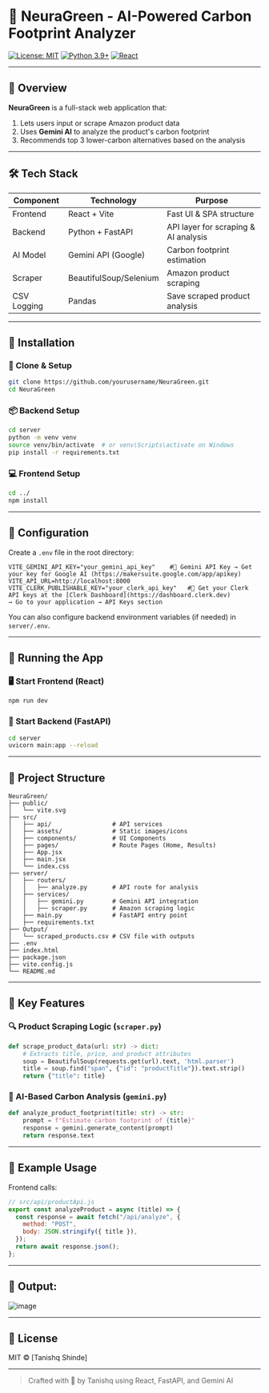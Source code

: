 # 🌿 NeuraGreen - AI-Powered Carbon Footprint Analyzer

[![License: MIT](https://img.shields.io/badge/License-MIT-green.svg)](LICENSE)
[![Python 3.9+](https://img.shields.io/badge/Python-3.9+-blue.svg)](https://python.org)
[![React](https://img.shields.io/badge/React-18+-61DAFB.svg)](https://reactjs.org)

---

## 📌 Overview

**NeuraGreen** is a full-stack web application that:
1. Lets users input or scrape Amazon product data
2. Uses **Gemini AI** to analyze the product's carbon footprint
3. Recommends top 3 lower-carbon alternatives based on the analysis

---

## 🛠️ Tech Stack

| Component       | Technology           | Purpose                              |
|-----------------|----------------------|--------------------------------------|
| Frontend        | React + Vite         | Fast UI & SPA structure              |
| Backend         | Python + FastAPI     | API layer for scraping & AI analysis |
| AI Model        | Gemini API (Google)  | Carbon footprint estimation          |
| Scraper         | BeautifulSoup/Selenium| Amazon product scraping              |
| CSV Logging     | Pandas               | Save scraped product analysis        |

---

## 🔧 Installation

### 🔁 Clone & Setup

```bash
git clone https://github.com/yourusername/NeuraGreen.git
cd NeuraGreen
````

### 📦 Backend Setup

```bash
cd server
python -m venv venv
source venv/bin/activate  # or venv\Scripts\activate on Windows
pip install -r requirements.txt
```

### 💻 Frontend Setup

```bash
cd ../
npm install
```

---

## 🔐 Configuration

Create a `.env` file in the root directory:

```env
VITE_GEMINI_API_KEY="your_gemini_api_key"    #🤖 Gemini API Key → Get your key for Google AI (https://makersuite.google.com/app/apikey)
VITE_API_URL=http://localhost:8000
VITE_CLERK_PUBLISHABLE_KEY="your_clerk_api_key"   #🔑 Get your Clerk API keys at the [Clerk Dashboard](https://dashboard.clerk.dev)  
→ Go to your application → API Keys section

```

You can also configure backend environment variables (if needed) in `server/.env`.

---

## 🚀 Running the App

### 🖥️ Start Frontend (React)

```bash
npm run dev
```

### 🧠 Start Backend (FastAPI)

```bash
cd server
uvicorn main:app --reload
```

---

## 📂 Project Structure

```
NeuraGreen/
├── public/
│   └── vite.svg
├── src/
│   ├── api/                 # API services
│   ├── assets/              # Static images/icons
│   ├── components/          # UI Components
│   ├── pages/               # Route Pages (Home, Results)
│   ├── App.jsx
│   ├── main.jsx
│   └── index.css
├── server/
│   ├── routers/
│   │   ├── analyze.py       # API route for analysis
│   ├── services/
│   │   ├── gemini.py        # Gemini API integration
│   │   ├── scraper.py       # Amazon scraping logic
│   ├── main.py              # FastAPI entry point
│   ├── requirements.txt
├── Output/
│   └── scraped_products.csv # CSV file with outputs
├── .env
├── index.html
├── package.json
├── vite.config.js
└── README.md
```

---

## 🌟 Key Features

### 🔍 Product Scraping Logic (`scraper.py`)

```python
def scrape_product_data(url: str) -> dict:
    # Extracts title, price, and product attributes
    soup = BeautifulSoup(requests.get(url).text, 'html.parser')
    title = soup.find("span", {"id": "productTitle"}).text.strip()
    return {"title": title}
```

### 🤖 AI-Based Carbon Analysis (`gemini.py`)

```python
def analyze_product_footprint(title: str) -> str:
    prompt = f"Estimate carbon footprint of {title}"
    response = gemini.generate_content(prompt)
    return response.text
```

---

## 🧪 Example Usage

Frontend calls:

```javascript
// src/api/productApi.js
export const analyzeProduct = async (title) => {
  const response = await fetch("/api/analyze", {
    method: "POST",
    body: JSON.stringify({ title }),
  });
  return await response.json();
};
```

---

## 🧪 Output:

![image](https://github.com/user-attachments/assets/cc39f350-f4c4-423d-9efd-5aafa8cd54b9)


---

## 📜 License

MIT © \[Tanishq Shinde]

---

> Crafted with 🌱 by Tanishq using React, FastAPI, and Gemini AI

